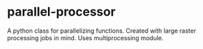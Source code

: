 # parallel-processor
 A python class for parallelizing functions. Created with large raster processing jobs in mind. Uses multiprocessing module.
